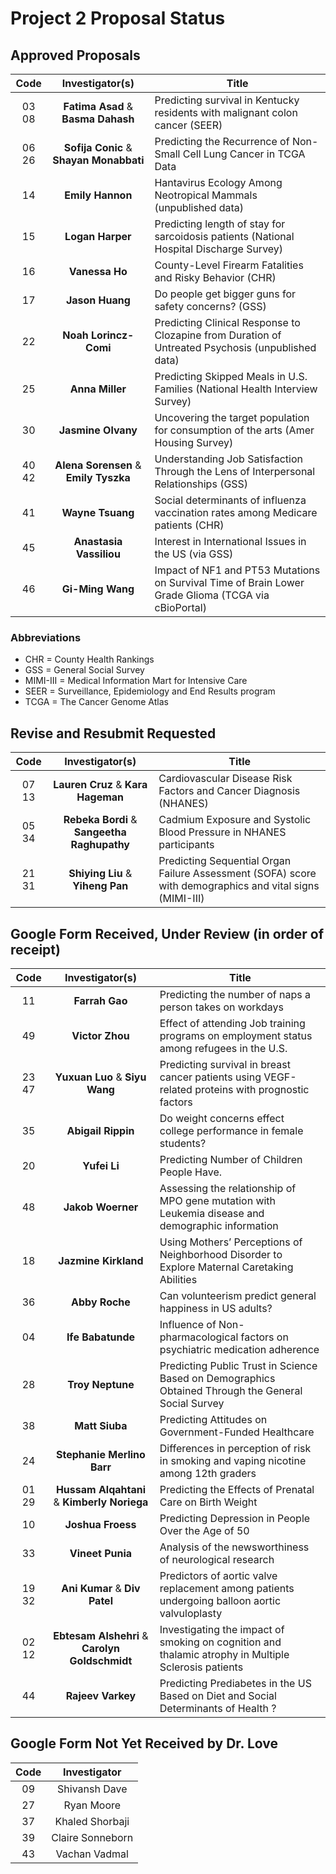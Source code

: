 # Project 2 Proposal Status

## Approved Proposals

Code | Investigator(s) | Title
:---: | :---: | ----------------------------------------------------------------------------------------------
03 08 | **Fatima Asad** & **Basma Dahash** | Predicting survival in Kentucky residents with malignant colon cancer (SEER)
06 26 | **Sofija Conic** & **Shayan Monabbati** | Predicting the Recurrence of Non-Small Cell Lung Cancer in TCGA Data
14 | **Emily Hannon** | Hantavirus Ecology Among Neotropical Mammals (unpublished data)
15 | **Logan Harper** | Predicting length of stay for sarcoidosis patients (National Hospital Discharge Survey)
16 | **Vanessa Ho** | County-Level Firearm Fatalities and Risky Behavior (CHR)
17 | **Jason Huang** | Do people get bigger guns for safety concerns? (GSS)
22 | **Noah Lorincz-Comi** | Predicting Clinical Response to Clozapine from Duration of Untreated Psychosis (unpublished data)
25 | **Anna Miller** | Predicting Skipped Meals in U.S. Families (National Health Interview Survey)
30 | **Jasmine Olvany** | Uncovering the target population for consumption of the arts (Amer Housing Survey)
40 42 | **Alena Sorensen** & **Emily Tyszka** | Understanding Job Satisfaction Through the Lens of Interpersonal Relationships (GSS)
41 | **Wayne Tsuang** | Social determinants of influenza vaccination rates among Medicare patients (CHR)
45 | **Anastasia Vassiliou** | Interest in International Issues in the US (via GSS)
46 | **Gi-Ming Wang** | Impact of NF1 and PT53 Mutations on Survival Time of Brain Lower Grade Glioma (TCGA via cBioPortal)

### Abbreviations

- CHR = County Health Rankings
- GSS = General Social Survey
- MIMI-III = Medical Information Mart for Intensive Care
- SEER = Surveillance, Epidemiology and End Results program
- TCGA = The Cancer Genome Atlas

## Revise and Resubmit Requested

Code | Investigator(s) | Title
:---: | :---: | ----------------------------------------------------------------------------------------------
07 13 | **Lauren Cruz** & **Kara Hageman** | Cardiovascular Disease Risk Factors and Cancer Diagnosis (NHANES)
05 34 | **Rebeka Bordi** & **Sangeetha Raghupathy** | Cadmium Exposure and Systolic Blood Pressure in NHANES participants 
21 31 | **Shiying Liu** & **Yiheng Pan** | Predicting Sequential Organ Failure Assessment (SOFA) score with demographics and vital signs (MIMI-III)

## Google Form Received, Under Review (in order of receipt)

Code | Investigator(s) | Title
:---: | :---: | ----------------------------------------------------------------------------------------------
11 | **Farrah Gao** | Predicting the number of naps a person takes on workdays
49 | **Victor Zhou** | Effect of attending Job training programs on employment status among refugees in the U.S.
23 47 | **Yuxuan Luo** & **Siyu Wang** | Predicting survival in breast cancer patients using VEGF-related proteins with prognostic factors
35 | **Abigail Rippin** | Do weight concerns effect college performance in female students?
20 | **Yufei Li** | Predicting Number of Children People Have.
48 | **Jakob Woerner** | Assessing the relationship of MPO gene mutation with Leukemia disease and demographic information
18 | **Jazmine Kirkland** | Using Mothers’ Perceptions of Neighborhood Disorder to Explore Maternal Caretaking Abilities
36 | **Abby Roche** | Can volunteerism predict general happiness in US adults?
04 | **Ife Babatunde** | Influence of Non-pharmacological factors on psychiatric medication adherence
28 | **Troy Neptune** | Predicting Public Trust in Science Based on Demographics Obtained Through the General Social Survey
38 | **Matt Siuba** | Predicting Attitudes on Government-Funded Healthcare
24 | **Stephanie Merlino Barr** | Differences in perception of risk in smoking and vaping nicotine among 12th graders
01 29 | **Hussam Alqahtani** & **Kimberly Noriega** | Predicting the Effects of Prenatal Care on Birth Weight
10 | **Joshua Froess** | Predicting Depression in People Over the Age of 50
33 | **Vineet Punia** | Analysis of the newsworthiness of neurological research
19 32 | **Ani Kumar** & **Div Patel** | Predictors of aortic valve replacement among patients undergoing balloon aortic valvuloplasty
02 12 | **Ebtesam Alshehri** & **Carolyn Goldschmidt** | Investigating the impact of smoking on cognition and thalamic atrophy in Multiple Sclerosis patients
44 | **Rajeev Varkey** | Predicting Prediabetes in the US Based on Diet and  Social Determinants of Health ?


## Google Form Not Yet Received by Dr. Love

Code | Investigator
:---: | :---:
09 | Shivansh Dave
27 | Ryan Moore
37 | Khaled Shorbaji
39 | Claire Sonneborn
43 | Vachan Vadmal

